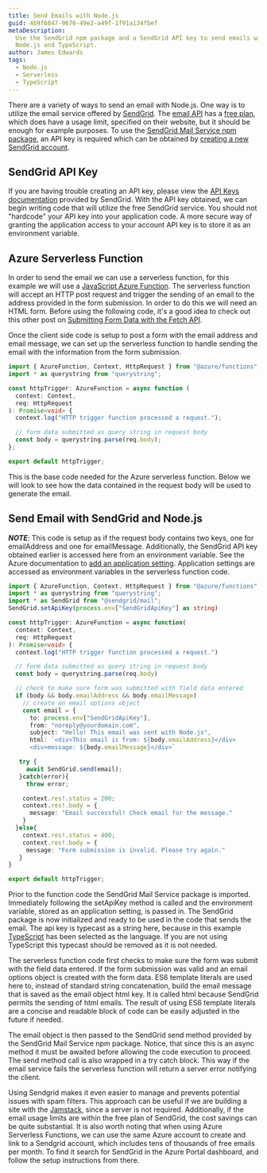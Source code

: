 ```yaml
---
title: Send Emails with Node.js
guid: 4b9f6847-9676-49e2-a49f-1f91a134fbef
metaDescription:
  Use the SendGrid npm package and a SendGrid API key to send emails with
  Node.js and TypeScript.
author: James Edwards
tags:
  - Node.js
  - Serverless
  - TypeScript
---
```


There are a variety of ways to send an email with Node.js. One way is to utilize
the email service offered by [SendGrid](https://sendgrid.com/). The
[email API](https://sendgrid.com/solutions/email-api/) has a
[free plan](https://sendgrid.com/pricing/), which does have a usage limit,
specified on their website, but it should be enough for example purposes. To use
the
[SendGrid Mail Service npm package](https://www.npmjs.com/package/@sendgrid/mail),
an API key is required which can be obtained by
[creating a new SendGrid account](https://signup.sendgrid.com/).

## SendGrid API Key

If you are having trouble creating an API key, please view the
[API Keys documentation](https://sendgrid.com/docs/ui/account-and-settings/api-keys/)
provided by SendGrid. With the API key obtained, we can begin writing code that
will utilize the free SendGrid service. You should not "hardcode" your API key
into your application code. A more secure way of granting the application access
to your account API key is to store it as an environment variable.

## Azure Serverless Function

In order to send the email we can use a serverless function, for this example we
will use a
[JavaScript Azure Function](https://docs.microsoft.com/en-us/azure/azure-functions/functions-reference-node).
The serverless function will accept an HTTP post request and trigger the sending
of an email to the address provided in the form submission. In order to do this
we will need an HTML form. Before using the following code, it's a good idea to
check out this other post on
[Submitting Form Data with the Fetch API](/fetch-api-post-formdata-object/).

Once the client side code is setup to post a form with the email address and
email message, we can set up the serverless function to handle sending the email
with the information from the form submission.

```typescript
import { AzureFunction, Context, HttpRequest } from "@azure/functions";
import * as querystring from "querystring";

const httpTrigger: AzureFunction = async function (
  context: Context,
  req: HttpRequest
): Promise<void> {
  context.log("HTTP trigger function processed a request.");

  // form data submitted as query string in request body
  const body = querystring.parse(req.body);
};

export default httpTrigger;
```

This is the base code needed for the Azure serverless function. Below we will
look to see how the data contained in the request body will be used to generate
the email.

## Send Email with SendGrid and Node.js

**_NOTE_**: This code is setup as if the request body contains two keys, one for
emailAddress and one for emailMessage. Additionally, the SendGrid API key
obtained earlier is accessed here from an environment variable. See the Azure
documentation to
[add an application setting](https://docs.microsoft.com/en-us/azure/azure-functions/functions-how-to-use-azure-function-app-settings).
Application settings are accessed as environment variables in the serverless
function code.

```typescript
import { AzureFunction, Context, HttpRequest } from "@azure/functions";
import * as querystring from "querystring";
import * as SendGrid from "@sendgrid/mail";
SendGrid.setApiKey(process.env["SendGridApiKey"] as string)

const httpTrigger: AzureFunction = async function(
  context: Context,
  req: HttpRequest
): Promise<void> {
  context.log("HTTP trigger function processed a request.")

  // form data submitted as query string in request body
  const body = querystring.parse(req.body)

  // check to make sure form was submitted with field data entered
  if (body && body.emailAddress && body.emailMessage)
    // create an email options object
    const email = {
      to: process.env["SendGridApiKey"],
      from: "noreply@yourdomain.com",
      subject: "Hello! This email was sent with Node.js",
      html: `<div>This email is from: ${body.emailAddress}</div>
      <div>message: ${body.emailMessage}</div>`

   try {
     await SendGrid.send(email);
   }catch(error){
     throw error;

    context.res!.status = 200;
    context.res!.body = {
      message: "Email successful! Check email for the message."
    }
  }else{
    context.res!.status = 400;
    context.res!.body = {
     message: "Form submission is invalid. Please try again."
   }
}

export default httpTrigger;
```

Prior to the function code the SendGrid Mail Service package is imported.
Immediately following the setApiKey method is called and the environment
variable, stored as an application setting, is passed in. The SendGrid package
is now initialized and ready to be used in the code that sends the email. The
api key is typecast as a string here, because in this example
[TypeScript](https://docs.microsoft.com/en-us/azure/azure-functions/functions-reference-node#typescript)
has been selected as the language. If you are not using TypeScript this typecast
should be removed as it is not needed.

The serverless function code first checks to make sure the form was submit with
the field data entered. If the form submission was valid and an email options
object is created with the form data. ES6 template literals are used here to,
instead of standard string concatenation, build the email message that is saved
as the email object html key. It is called html because SendGrid permits the
sending of html emails. The result of using ES6 template literals are a concise
and readable block of code can be easily adjusted in the future if needed.

The email object is then passed to the SendGrid send method provided by the
SendGrid Mail Service npm package. Notice, that since this is an async method it
must be awaited before allowing the code execution to proceed. The send method
call is also wrapped in a try catch block. This way if the email service fails
the serverless function will return a server error notifying the client.

Using Sendgrid makes it even easier to manage and prevents potential issues with
spam filters. This approach can be useful if we are building a site with the
[Jamstack](https://jamstack.org/), since a server is not required. Additionally,
if the email usage limits are within the free plan of SendGrid, the cost savings
can be quite substantial. It is also worth noting that when using Azure
Serverless Functions, we can use the same Azure account to create and link to a
Sendgrid account, which includes tens of thousands of free emails per month. To
find it search for SendGrid in the Azure Portal dashboard, and follow the setup
instructions from there.
